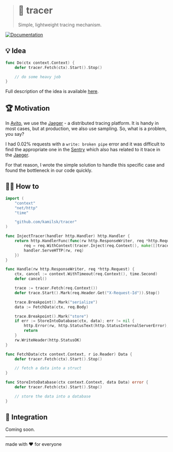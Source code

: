 > # 🧶 tracer
>
> Simple, lightweight tracing mechanism.

[![Documentation][icon_docs]][page_docs]

## 💡 Idea

```go
func Do(ctx context.Context) {
	defer tracer.Fetch(ctx).Start().Stop()

	// do some heavy job
}
```

Full description of the idea is available
[here](https://www.notion.so/octolab/tracer-098c6f9fe97b41dcac4a30074463dc8f?r=0b753cbf767346f5a6fd51194829a2f3).

## 🏆 Motivation

In [Avito](https://tech.avito.ru), we use the [Jaeger](https://www.jaegertracing.io) - a distributed tracing platform.
It is handy in most cases, but at production, we also use sampling. So, what is a problem, you say?

I had 0.02% requests with a `write: broken pipe` error and it was difficult to find the appropriate one in
the [Sentry](https://sentry.io) which also has related to it trace in the [Jaeger](https://www.jaegertracing.io).

For that reason, I wrote the simple solution to handle this specific case and found the bottleneck in our code quickly.

## 🤼‍♂️ How to

```go
import (
	"context"
	"net/http"
	"time"

	"github.com/kamilsk/tracer"
)

func InjectTracer(handler http.Handler) http.Handler {
	return http.HandlerFunc(func(rw http.ResponseWriter, req *http.Request) {
		req = req.WithContext(tracer.Inject(req.Context(), make([]tracer.Call, 0, 10)))
		handler.ServeHTTP(rw, req)
	})
}

func Handle(rw http.ResponseWriter, req *http.Request) {
	ctx, cancel := context.WithTimeout(req.Context(), time.Second)
	defer cancel()

	trace := tracer.Fetch(req.Context())
	defer trace.Start().Mark(req.Header.Get("X-Request-Id")).Stop()

	trace.Breakpoint().Mark("serialize")
	data := FetchData(ctx, req.Body)

	trace.Breakpoint().Mark("store")
	if err := StoreIntoDatabase(ctx, data); err != nil {
		http.Error(rw, http.StatusText(http.StatusInternalServerError), http.StatusInternalServerError)
		return
	}
	rw.WriteHeader(http.StatusOK)
}

func FetchData(ctx context.Context, r io.Reader) Data {
	defer tracer.Fetch(ctx).Start().Stop()

	// fetch a data into a struct
}

func StoreIntoDatabase(ctx context.Context, data Data) error {
	defer tracer.Fetch(ctx).Start().Stop()

	// store the data into a database
}
```

## 🧩 Integration

Coming soon.

---

made with ❤️ for everyone

[icon_build]:      https://travis-ci.org/kamilsk/tracer.svg?branch=master
[icon_docs]:       https://godoc.org/github.com/kamilsk/tracer?status.svg

[page_build]:      https://travis-ci.org/kamilsk/tracer
[page_docs]:       https://godoc.org/github.com/kamilsk/tracer
[page_promo]:      https://github.com/kamilsk/tracer
